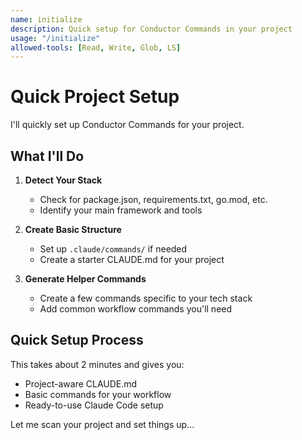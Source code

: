 ```yaml
---
name: initialize
description: Quick setup for Conductor Commands in your project
usage: "/initialize"
allowed-tools: [Read, Write, Glob, LS]
---
```


# Quick Project Setup

I'll quickly set up Conductor Commands for your project.

## What I'll Do

1. **Detect Your Stack**
   - Check for package.json, requirements.txt, go.mod, etc.
   - Identify your main framework and tools

2. **Create Basic Structure**
   - Set up `.claude/commands/` if needed
   - Create a starter CLAUDE.md for your project

3. **Generate Helper Commands**
   - Create a few commands specific to your tech stack
   - Add common workflow commands you'll need

## Quick Setup Process

This takes about 2 minutes and gives you:
- Project-aware CLAUDE.md
- Basic commands for your workflow
- Ready-to-use Claude Code setup

Let me scan your project and set things up...